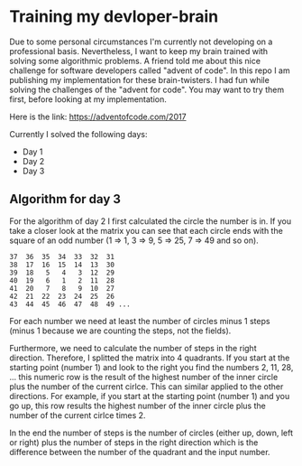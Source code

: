 Training my devloper-brain
==========================

Due to some personal circumstances I'm currently not developing on a professional basis. Nevertheless, I want to keep my brain trained with solving some algorithmic problems. A friend told me about this nice challenge for software developers called "advent of code". In this repo I am publishing my implementation for these brain-twisters. I had fun while solving the challenges of the "advent for code". You may want to try them first, before looking at my implementation.

Here is the link: https://adventofcode.com/2017

Currently I solved the following days:
* Day 1
* Day 2
* Day 3


Algorithm for day 3
-------------------

For the algorithm of day 2 I first calculated the circle the number is in. If you take a closer look at the matrix you can see that each circle ends with the square of an odd number (1 => 1, 3 => 9, 5 => 25, 7 => 49 and so on).

```
37  36  35  34  33  32  31
38  17  16  15  14  13  30
39  18   5   4   3  12  29
40  19   6   1   2  11  28
41  20   7   8   9  10  27
42  21  22  23  24  25  26
43  44  45  46  47  48  49 ...
```


For each number we need at least the number of circles minus 1 steps (minus 1 because we are counting the steps, not the fields).

Furthermore, we need to calculate the number of steps in the right direction. Therefore, I splitted the matrix into 4 quadrants. If you start at the starting point (number 1) and look to the right you find the numbers 2, 11, 28, ... this numeric row is the result of the highest number of the inner circle plus the number of the current cirlce. This can similar applied to the other directions. For example, if you start at the starting point (number 1) and you go up, this row results the highest number of the inner circle plus the number of the current cirlce times 2.

In the end the number of steps is the number of circles (either up, down, left or right) plus the number of steps in the right direction which is the difference between the number of the quadrant and the input number.
